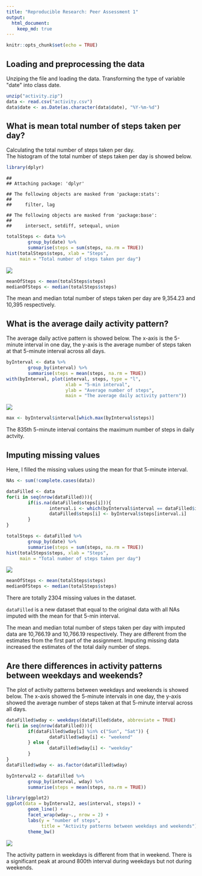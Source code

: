 ```yaml
---
title: "Reproducible Research: Peer Assessment 1"
output: 
  html_document:
    keep_md: true
---
```



```r
knitr::opts_chunk$set(echo = TRUE)
```


## Loading and preprocessing the data

Unziping the file and loading the data. Transforming the type of variable "date"
into class date.


```r
unzip("activity.zip")
data <- read.csv("activity.csv")
data$date <- as.Date(as.character(data$date), "%Y-%m-%d")
```


## What is mean total number of steps taken per day?

Calculating the total number of steps taken per day.  
The histogram of the total number of steps taken per day is showed below.  


```r
library(dplyr)
```

```
## 
## Attaching package: 'dplyr'
```

```
## The following objects are masked from 'package:stats':
## 
##     filter, lag
```

```
## The following objects are masked from 'package:base':
## 
##     intersect, setdiff, setequal, union
```

```r
totalSteps <- data %>%
        group_by(date) %>%
        summarise(steps = sum(steps, na.rm = TRUE))
hist(totalSteps$steps, xlab = "Steps", 
     main = "Total number of steps taken per day")
```

![](PA1_template_files/figure-html/meanSteps-1.png)<!-- -->

```r
meanOfSteps <- mean(totalSteps$steps)
medianOfSteps <- median(totalSteps$steps)
```

The mean and median total number of steps taken per day are 
9,354.23 and 
10,395 respectively.

## What is the average daily activity pattern?

The average daily active pattern is showed below. The x-axis is the 5-minute
interval in one day, the y-axis is the average number of steps taken at that 
5-minute interval across all days.


```r
byInterval <- data %>%
        group_by(interval) %>%
        summarise(steps = mean(steps, na.rm = TRUE))
with(byInterval, plot(interval, steps, type = "l",
                      xlab = "5-min interval",
                      ylab = "Average number of steps",
                      main = "The average daily activity pattern"))
```

![](PA1_template_files/figure-html/avgPattern-1.png)<!-- -->

```r
max <- byInterval$interval[which.max(byInterval$steps)]
```

The 835th 5-minute interval contains the maximum number of steps in daily 
actvity.


## Imputing missing values

Here, I filled the missing values using the mean for that 5-minute interval.


```r
NAs <- sum(!complete.cases(data))

dataFilled <- data
for(i in seq(nrow(dataFilled))){
        if(is.na(dataFilled$steps[i])){
                interval.i <- which(byInterval$interval == dataFilled$interval[i])
                dataFilled$steps[i] <- byInterval$steps[interval.i]
        }
}

totalSteps <- dataFilled %>%
        group_by(date) %>%
        summarise(steps = sum(steps, na.rm = TRUE))
hist(totalSteps$steps, xlab = "Steps", 
     main = "Total number of steps taken per day")
```

![](PA1_template_files/figure-html/imputeNA-1.png)<!-- -->

```r
meanOfSteps <- mean(totalSteps$steps)
medianOfSteps <- median(totalSteps$steps)
```

There are totally 2304 missing values in the dataset.  

`dataFilled` is a new dataset that equal to the original data with all NAs 
imputed with the mean for that 5-min interval. 

The mean and median total number of steps taken per day with imputed data are
10,766.19 and 
10,766.19 respectively. They are different from
the estimates from the first part of the assignment. Imputing missing data
 increased the estimates of the total daily number of steps.

## Are there differences in activity patterns between weekdays and weekends?

The plot of activity patterns between weekdays and weekends is showed below. The 
x-axis showed the 5-minute intervals in one day, the y-axis showed the average 
number of steps taken at that 5-minute interval across all days.


```r
dataFilled$wday <- weekdays(dataFilled$date, abbreviate = TRUE)
for(i in seq(nrow(dataFilled))){
        if(dataFilled$wday[i] %in% c("Sun", "Sat")) {
                dataFilled$wday[i] <- "weekend"
        } else {
                dataFilled$wday[i] <- "weekday"
        }
}
dataFilled$wday <- as.factor(dataFilled$wday)

byInterval2 <- dataFilled %>%
        group_by(interval, wday) %>%
        summarise(steps = mean(steps, na.rm = TRUE))

library(ggplot2)
ggplot(data = byInterval2, aes(interval, steps)) +
        geom_line() +
        facet_wrap(wday~., nrow = 2) +
        labs(y = "number of steps", 
             title = "Activity patterns between weekdays and weekends")+
        theme_bw()
```

![](PA1_template_files/figure-html/differences-1.png)<!-- -->

The activity pattern in weekdays is different from that in weekend. There is a
significant peak at around 800th interval during weekdays but not during weekends.
